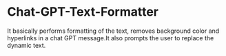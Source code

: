 # Chat-GPT-Text-Formatter
It basically performs formatting of the text, removes background color and hyperlinks in a chat GPT message.It also prompts the user to replace the dynamic text.
